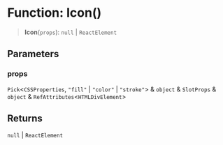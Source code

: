 # Function: Icon()

> **Icon**(`props`): `null` \| `ReactElement`

## Parameters

### props

`Pick`\<`CSSProperties`, `"fill"` \| `"color"` \| `"stroke"`\> & `object` & `SlotProps` & `object` & `RefAttributes`\<`HTMLDivElement`\>

## Returns

`null` \| `ReactElement`
